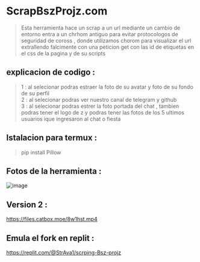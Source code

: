 # ScrapBszProjz.com
> Esta herramienta hace un scrap a un url mediante un cambio de entorno entra a un chrhom antiguo para evitar protocologos de seguridad de coross , donde utilizamos chorom para visualizar el url extrallendo falcimente con una peticion get con las id de etiquetas en el css de la pagina y de su scripts
## explicacion de codigo :
> 1 : al selecionar podras estraer la foto de su avatar y foto de su fondo de su perfil
> <br>
> 2 : al selecionar podras ver nuestro canal de telegram y github
> <br>
> 3 : al selecionar podras estrer la foto portada del chat , tambien podras tener el logo de z y podras tener las fotos de los 5 ultimos usuarios ique ingresaron al chat o fiesta 

## Istalacion para termux :
 > pip install Pillow

 ## Fotos de la herramienta :
![image](https://github.com/AvastrOficial/ScrapBszProjz.com/assets/91764815/9570e674-e2e7-4767-9870-8ba6caa57dab)

## Version 2 : 
https://files.catbox.moe/8w1hst.mp4

## Emula el fork en replit :
https://replit.com/@StrAva1/scrping-Bsz-projz
